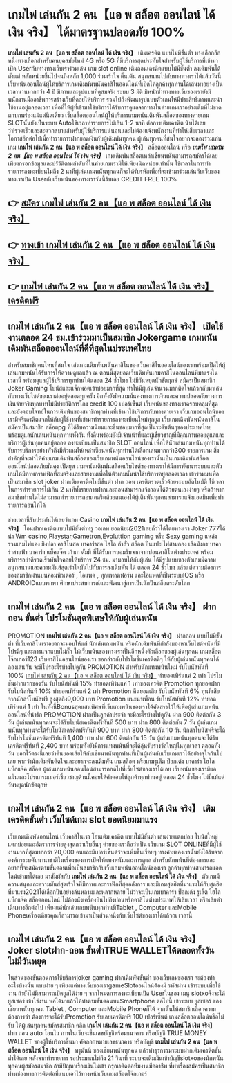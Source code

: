 # เกมไพ่ เล่นกัน 2 คน【แอ พ สล็อต ออนไลน์ ได้ เงิน จริง】  ได้มาตรฐานปลอดภัย 100%

**เกมไพ่ เล่นกัน 2 คน【แอ พ สล็อต ออนไลน์ ได้ เงิน จริง】** เติมเครดิต แบบไม่มีขั้นต่ำ  ทางเลือกอีกหนึ่งทางเลือกสำหรับคนยุคสมัยใหม่ 4G หรือ 5G ที่มีบริการสุดประทับใจสำหรับผู้ใช้บริการที่เข้ามาเปิด Userกับทางทางเว็บเราร่วมเล่น เกม slot online เติมถอนเครดิตแบบไม่มีขั้นต่ำ ลงเดิมพันได้ตั้งแต่ หลักหน่วยขึ้นไปจนถึงหลัก 1,000 ร่วมเร้าใจ ตื่นเต้น สนุกสนานไปกับทางทางเราได้แล้ววันนี้เว็บพนันออนไลน์ผู้ให้บริการเกมเดิมพันพนันคาสิโนออนไลน์ที่เปิดให้ลูกค้าทุกท่านได้เล่นมาอย่างเป็นเวลานานมากกว่า 4 ปี มีภาพและรูปแบบที่ดูสมจริง ระบบ 3 มิติ
มิหนำซ้ำทางทางเว็บของเรายังมี พนักงานมืออาชีพการสร้างเว็บที่คอยให้บริการ  รวมไปถึงพัฒนารูปแบบตัวเกมให้มีประสิทธิภาพและน่าใช้งานอยู่ตลอดเวลา เพื่อที่ให้ผู้ที่เข้ามาใช้บริการได้รับการดูแลจากทางในค่ายเกมเราอย่างเต็มที่ไม่ขาดตกบกพร่องแม้แต่นิดเดียว เว็บสล็อตออนไลน์ผู้ให้บริการเกมพนันเดิมพันสล็อตของทางค่ายเกม  SLOTนั้นยังเป็นระบบ Autoใช้เวลาทำรายการไม่เกิน 1-2 นาที ต่อการเติมเครดิต นับได้เลยว่าIรวดเร็วและสะดวกสบายสำหรับผู้ใช้บริการแน่นอนและไม่ต้องแจ้งพนักงานที่ทำให้เสียเวลาและโอกาสอีกต่อไปเมื่อทำรายการฝากยอดเงินกับผู้เดิมพันทุกคน
ผู้เล่นทุกคนที่สนใจอยากจะลองร่วมเล่นเกม **เกมไพ่ เล่นกัน 2 คน【แอ พ สล็อต ออนไลน์ ได้ เงิน จริง】** สล็อตออนไลน์ หรือ ***เกมไพ่ เล่นกัน 2 คน【แอ พ สล็อต ออนไลน์ ได้ เงิน จริง】*** เกมเดิมพันสล็อตเหล่าเซียนพนันสามารถสมัครได้เลยเพียงกรอกข้อมูลและปรัวัติตามลำดับที่ในค่ายเกมเรามีให้เพียงนิดหน่อยเท่านั้น ใช้เวลาในการทำรายการลงทะเบียนไม่ถึง 2 นาทีผู้เล่นเกมพนันทุกคนก็จะได้รับรหัสเพื่อที่จะเข้ามาร่วมเล่นกับเว็บของทางเราเปิด Userกับเว็บพนันของทางเราวันนี้รับเลย CREDIT FREE 100%

## 👉 [สมัคร เกมไพ่ เล่นกัน 2 คน【แอ พ สล็อต ออนไลน์ ได้ เงิน จริง】](https://archa888.com/)
## 👉 [ทางเข้า เกมไพ่ เล่นกัน 2 คน【แอ พ สล็อต ออนไลน์ ได้ เงิน จริง】](https://archa888.com/)
## 👉 [เกมไพ่ เล่นกัน 2 คน【แอ พ สล็อต ออนไลน์ ได้ เงิน จริง】 เครดิตฟรี](https://archa888.com/)

## เกมไพ่ เล่นกัน 2 คน【แอ พ สล็อต ออนไลน์ ได้ เงิน จริง】 เปิดใช้งานตลอด  24 ชม.เข้าร่วมมาเป็นสมาชิก Jokergame เกมพนันเดิมพันสล็อตออนไลน์ที่ดีที่สุดในประเทศไทย

สำหรับสมาชิกคนไหนที่สนใจ เล่นเกมเดิมพันพนันคาสิโนของเว็บคาสิโนออนไลน์ของเราพร้อมเปิดให้ผู้เล่นเกมพนันได้รับการให้ความดูแลแล้ว ณ ตอนนี้สุดยอดเว็บเดิมพันเกมคาสิโนออนไลน์ที่มาแรงในเวลานี้ พร้อมดูแลผู้ใช้บริการทุกท่านได้ตลอด 24 ชั่วโมง ไม่มีวันหยุดนักขัตฤกษ์ สมัครเป็นสมาชิก Joker Gaming โบนัสและแจ็กพอตเข้าบ่อยมากที่สุด ทำให้มีผู้เล่นจำนวนมากติดใจแล้วกลับมาเล่นกับทางเว็บไซต์ของเราต่ออยู่ตลอดทุกครั้ง อีกทั้งยังมีความมั่นคงทางการเงินและความปลอดภัยทางการเงินจ่ายจริงทุกบาทไม่มีประวัติการโกง credit 100 เปอร์เซ็นต์ เว็บพนันของทางเราครอบคลุมที่สุดและยังตอบโจทย์ในการเดิมพันของสมาชิกทุกท่านที่เข้ามาใช้บริการกับทางค่ายเรา
เว็บเกมออนไลน์ของเรามีฟรีเครดิตแจกให้กับผู้ใช้งานที่เข้ามาทำรายการลงทะเบียนใหม่ทุกยูส เว็บเกมเดิมพันพนันคาสิโนสมัครเป็นสมาชิก สล็อตpg ที่ได้รับความนิยมและชื่นชอบมากที่สุดเป็นระดับต้นๆของประเทศไทย พร้อมดูแลนักเล่นพนันทุกท่านทั้งวัน ทั้งคืนพร้อมยังมีเจ้าหน้าที่และผู้เชี่ยวชาญที่มีคุณภาพคอยดูแลและบริการผู้เล่นทุกคนอยู่ตลอด ลงทะเบียนเป็นสมาชิก SLOT ออนไลน์ เพื่อให้นักเล่นเกมพนันทุกท่านได้รับการบริการอย่างทั่วถึงมีตัวเกมให้เหล่าเซียนพนันทุกท่านได้เลือกเล่นมากกว่า300 รายการเกม
สิ่งสำคัญที่จะทำให้ค่ายเกมเดิมพันสล็อตของเว็บเกมพนันออนไลน์ของเรานั้นเป็นเกมเดิมพันสล็อตออนไลน์ปลอดภัยมั่นคง เปิดยูส  เกมพนันเดิมพันสล็อตเว็บไซต์ของทางเราได้มีการพัฒนาระบบและตัวเกมให้มีภาพกราฟฟิกที่สมจริงและสวยงามเพื่อให้ตัวเกมนั้นน่าใช้บริการอยู่ตลอดเวลา เข้าร่วมมาเพื่อเป็นสมาชิก slot joker ฝากเติมเครดิตไม่มีขั้นต่ำ ฝาก ถอน เครดิตรวดเร็วด้วยระบบอัตโนมัติ ใช้เวลาในการทำรายการไม่เกิน 2 นาทีทั้งรายการฝากและถอนสามารถแจ้งถอนได้ด้วยตนเองง่ายๆ หรือถ้าหากสมาชิกท่านใดไม่สามารถทำรายการถอนเคดริตด้วยตนเองได้ผู้เดิมพันทุกคนสามารถแจ้งแอดมินเพื่อทำรายการถอนให้ได้

ช่วงเวลานี้รับประกันได้เลยว่าเกม Casino **เกมไพ่ เล่นกัน 2 คน【แอ พ สล็อต ออนไลน์ ได้ เงิน จริง】** โอนฝากเครดิตแบบไม่มีขั้นต่ำทรู วอเลท ยอดนิยม2021เลยก็ว่าได้โดยทางเรา Joker 777ได้นำ  Wm casino,Playstar,Gametron,Evoluttion gaming หรือ Sexy gaming แหล่งรวมเกมไพ่แคง  ยิงปลา คาสิโนสด บาคาร่าสด ไฮโล กำถั่ว สล็อต ปั่นแปะ ไพ่สามกอง เสือมังกร บาคาร่าสายฟ้า บาคาร่า แบ็คแจ๊ค เก้าเก ดัมมี่ ที่ได้รับการยอมรับจากจากบ่อนคาสิโนต่างประเทศ พร้อมบริการอย่าดีรวดเร็วทันใจคอยให้บริการ 24 ชม. มามอบให้กับผู้เล่น ได้มีรูปแบบของตัวเกมมีความสนุกสนานและความมันส์สุดเร้าใจมันไปกับการลงเดิมพัน ได้ ตลอด 24 ชั่วโมง แล้วแต่ความต้องการของสมาชิกผ่านบนคอมพิวเตอร์ , ไอแพด , ทุกแพลตฟอร์ม และไอแพดที่เป็นระบบIOS หรือ ANDROIDแบบพกพา ศึกษาประสบการณ์และพัฒนาสู่การเป็นนักปั่นสล็อตระดับโลก

## เกมไพ่ เล่นกัน 2 คน【แอ พ สล็อต ออนไลน์ ได้ เงิน จริง】 ฝากถอน ขั้นต่ำ โปรโมชั่นสุดพิเศษให้กับผู้เล่นพนัน

 PROMOTION  **เกมไพ่ เล่นกัน 2 คน【แอ พ สล็อต ออนไลน์ ได้ เงิน จริง】** ฝากถอน แบบไม่มีขั้นต่ำ ที่เว็บคาสิโนเราอยากจะมอบให้แก่  นักเล่นเกมพนัน หรือนักเดิมพันที่กำลังมองหาเว็บไซต์พนันที่มี โปรดีๆ และการแจกแบบไม่กั๊ก ให้เว็บพนันของทางเราเป็นอีกหนึ่งตัวเลือกของผู้เล่นทุกคน เกมสล็อตโจ๊กเกอร์123 เว็บคาสิโนออนไลน์ของเรา ขอกล่าวกับโปรโมชั่นเครดิตดีๆ ให้กับผู้เล่นพนันทุกคนได้ลองเล่นกัน จะมีโปรอะไรบ้างไปดูกัน
 PROMOTION สำหรับนักแทงพนันใหม่ รับโบนัสทันที 100% [เกมไพ่ เล่นกัน 2 คน【แอ พ สล็อต ออนไลน์ ได้ เงิน จริง】](https://archa888.com/) ทำยอดเทิร์นแค่ 2 เท่า
โปรโมชั่นฝากแรกของวัน รับโบนัสทันที 15% ทำยอดเทิร์นแค่ 1 เท่าของเครดิต
 Promotion ทุกยอดฝาก รับโบนัสทันที 10% ทำยอดเทิร์นแค่ 2 เท่า
 Promotion คืนยอดเสีย รับโบนัสทันที 6% ทุนที่เสียจากนักล่าโบนัสฟรี สูงสุดถึง9,000 บาท
 Promotion แนะนำเพื่อน รับโบนัสทันที 12% ทำยอดเทิร์นแค่ 1 เท่า
ในทั้งนี้Bonusสุดแสนพิศษที่เว็บเกมพนันของเราได้คัดสรรไว้ให้เพื่อผู้เล่นเกมพนันออนไลน์ที่น่ารัก  PROMOTION ฝากเป็นลูกค้าประจำ จะมีอะไรบ้างไปดูกัน
ฝาก 900 ติดต่อกัน 3 วัน ผู้เล่นพนันทุกคนจะได้รับโบนัสเครดิตฟรีทันที 500 บาท
ฝาก 800 ติดต่อกัน 7 วัน ผู้เล่นเกมพนันทุกท่านจะได้รับโบนัสเครดิตฟรีทันที 900 บาท
ฝาก 800 ติดต่อกัน 10 วัน นักล่าโบนัสฟรีจะได้รับโปรโมชั่นเครดิตฟรีทันที 1,400 บาท
ฝาก 600 ติดต่อกัน 15 วัน ผู้เล่นเกมพนันทุกคนจะได้รับเครดิตฟรีทันที 2,400 บาท
พร้อมทั้งยังมีการแทงพนันที่จะได้ลุ้นรับรางวัลใหญ่ในทุกเวลา ตลอดทั้งวัน บอกไว้ตรงนี้เลยว่าคืนยอดเสียให้กับเซียนพนันทุกท่านที่เป็นผู้เล่นกับเว็บเกมเราได้อย่างจุใจกันไปเลย หากว่านักเดิมพันติดใจและอยากจะลงเดิมพัน เกมสล็อต หรือเกมรูเล็ต  ป๊อกเด้ง บาคาร่า ไฮโล แบ็กแจ๊ค สล็อต ผู้เล่นเกมพนันออนไลน์สามารถกดไปที่เว็บไซต์ของเราได้เลย เว็บพนันของเรามีแอดมินและโปรแกรมเมอร์เชี่ยวชาญด้านนี้คอยให้คำตอบให้ลูกค้าทุกท่านอยู่ ตลอด 24 ชั่วโมง ไม่มีแม้แต่วันหยุดนักขัตฤกษ์

## เกมไพ่ เล่นกัน 2 คน【แอ พ สล็อต ออนไลน์ ได้ เงิน จริง】 เติมเครดิตขั้นต่ำ  เว็บไซต์เกม slot ยอดนิยมมาแรง

เว็บเกมเดิมพันออนไลน์ เว็บคาสิโนเรา โอนเติมเครดิต แบบไม่มีขั้นต่ำ เล่นง่ายแตกบ่อย โบนัสใหญ่แตกบ่อยและอัตราการจ่ายสูงสุดกว่าเว็บอื่นๆ ค่ายของเราถือว่าเป็น เว็บเกม SLOT ONLINEที่มีผู้ใช้งานมากที่สุดมากกว่า 20,000 คนและมีเปอร์เซ็นต์ว่าจะเพิ่มขึ้นเรื่อยๆ ทางค่ายของเรานั้นยังได้รับจากองค์กรระบดับนานาชาติในเรื่องของการเปิดให้แทงพนันและการดูแล สำหรับนักพนันที่ต้องการและอยากที่จะสมัครตามขั้นตอนเพื่อเป็นสมาชิกกับเว็บเกมพนันออนไลน์ของเรา ลูกค้าทุกท่านสามารถแอดไลน์เข้ามาได้เลย
	มาสัมผัสกับ **เกมไพ่ เล่นกัน 2 คน【แอ พ สล็อต ออนไลน์ ได้ เงิน จริง】** ตัวเกมมีความสนุกและความมันส์สุดเร้าใจที่มีภาพและกราฟิกที่สุดอลังการ และมีเกมสุดฮิตที่มาแรงให้กับสุดฮิตที่มาแรง2021ได้เลือกปั่นอย่างล้นหลามและหลากหลาย  ไม่ว่าจะเป็นเกมบาคาร่า ป๊อกเด้ง รูเล็ต ไฮโล แบ็กแจ๊ค สล็อตออนไลน์ ไม่ต้องนั่งเครื่องบินไปถึงบ่อนหรือคาสิโนต่างประเทศให้เสียเวลา หรือเสียค่าเดินทางอีกต่อไป เพียงแค่นักเล่นเกมพนันทุกท่านมีTablet , Computer และMobile Phoneเครื่องเดียวคุณก็สามารถเข้ามาเป็นส่วนหนึ่งกับเว็บไซต์ของเราได้แล้วณ เวลานี้

## เกมไพ่ เล่นกัน 2 คน【แอ พ สล็อต ออนไลน์ ได้ เงิน จริง】 Joker slotฝาก-ถอน ขั้นต่ำTRUE WALLETได้ตลอดทั้งวัน ไม่มีวันหยุด

ในส่วนของขั้นตอนการใช้บริการjoker gaming ฝากเดิมพันขั้นต่ำ ของเว็บเกมของเรา จะต้องทำอะไรบ้างนั้น แบบง่าย ๆ เพียงแค่ทางเว็บของเราgameSlotออนไลน์ต้องมี รหัสผ่าน เข้าระบบเพื่อใช้งาน ถ้ายังไม่มีสามารถเปิดยูสได้ง่าย ๆ จากโหมดการลงทะเบียนเปิด Userในช่อง เมนู slotxoจึงจะได้ ยูสเซอร์ เข้าใช้งาน พอได้มาแล้วให้ทำตามขั้นตอนบนSmartphone ต่อไปนี้
เข้าระบบ ยูสเซอร์  ของเซียนพนันทุกคน Tablet , Computer และMobile Phoneก็ได้
จากนั้นให้สมาชิกเลือกความต้องการว่า ต้องการจะได้รับPromotion รับเลยเครดิตฟรี 100 เปอร์เซ็นต์ เกมสล็อตออนไลน์หรือไม่รับ
ให้ผู้เล่นทุกคนสมัครสมาชิก คลิก **เกมไพ่ เล่นกัน 2 คน【แอ พ สล็อต ออนไลน์ ได้ เงิน จริง】** ฝาก ถอน auto โอนไว ภาพในเว็บจะขึ้นเลขบัญชีพร้อมธนาคาร หรือบัญชี TRUE MONEY WALLET ของผู้ให้บริการขึ้นมา
คัดลอกหมายเลขธนาคาร หรือบัญชี **เกมไพ่ เล่นกัน 2 คน【แอ พ สล็อต ออนไลน์ ได้ เงิน จริง】** ทรูมันนี่ ของเซียนพนันทุกคน แล้วทำธุรกรรมระบบฝากเติมเครดิตขั้นต่ำได้เลย
หลังจากทำรายการ รอประมาณไม่ถึง 21 วินาที ระบบจะเติมเงินเข้าบัญชีslotxoของนักพนันทุกคนผู้สมัครสมาชิก
ถ้ามีปัญหาเรื่องเงินไม่เข้า กรุณาติดต่อทีมงานมืออาชีพ ที่ทำเรื่องสมัครเป็นสมาชิกผ่านช่องทางการติดต่อที่แนบเอาไว้ทางหน้าเว็บเกมสล็อตโจ๊กเกอร์


